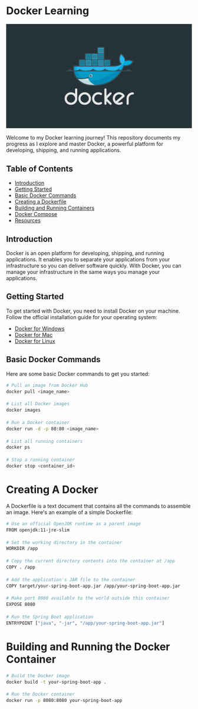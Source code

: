 # Docker Learning

![Docker Logo](./docker.jpg)

Welcome to my Docker learning journey! This repository documents my progress as I explore and master Docker, a powerful platform for developing, shipping, and running applications.

## Table of Contents

- [Introduction](#introduction)
- [Getting Started](#getting-started)
- [Basic Docker Commands](#basic-docker-commands)
- [Creating a Dockerfile](#creating-a-dockerfile)
- [Building and Running Containers](#building-and-running-containers)
- [Docker Compose](#docker-compose)
- [Resources](#resources)

## Introduction

Docker is an open platform for developing, shipping, and running applications. It enables you to separate your applications from your infrastructure so you can deliver software quickly. With Docker, you can manage your infrastructure in the same ways you manage your applications.

## Getting Started

To get started with Docker, you need to install Docker on your machine. Follow the official installation guide for your operating system:

- [Docker for Windows](https://docs.docker.com/docker-for-windows/install/)
- [Docker for Mac](https://docs.docker.com/docker-for-mac/install/)
- [Docker for Linux](https://docs.docker.com/engine/install/)

## Basic Docker Commands

Here are some basic Docker commands to get you started:

```sh
# Pull an image from Docker Hub
docker pull <image_name>

# List all Docker images
docker images

# Run a Docker container
docker run -d -p 80:80 <image_name>

# List all running containers
docker ps

# Stop a running container
docker stop <container_id>

```
# Creating A Docker
A Dockerfile is a text document that contains all the commands to assemble an image. Here's an example of a simple Dockerfile:
``` bash
# Use an official OpenJDK runtime as a parent image
FROM openjdk:11-jre-slim

# Set the working directory in the container
WORKDIR /app

# Copy the current directory contents into the container at /app
COPY . /app

# Add the application's JAR file to the container
COPY target/your-spring-boot-app.jar /app/your-spring-boot-app.jar

# Make port 8080 available to the world outside this container
EXPOSE 8080

# Run the Spring Boot application
ENTRYPOINT ["java", "-jar", "/app/your-spring-boot-app.jar"]
```
# Building and Running the Docker Container
``` Bash
# Build the Docker image
docker build -t your-spring-boot-app .

# Run the Docker container
docker run -p 8080:8080 your-spring-boot-app
```